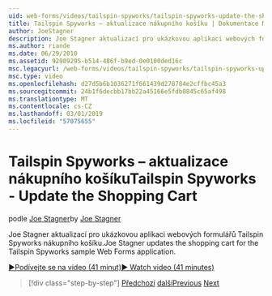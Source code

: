 ```yaml
---
uid: web-forms/videos/tailspin-spyworks/tailspin-spyworks-update-the-shopping-cart
title: Tailspin Spyworks – aktualizace nákupního košíku | Dokumentace Microsoftu
author: JoeStagner
description: Joe Stagner aktualizací pro ukázkovou aplikaci webových formulářů Tailspin Spyworks nákupního košíku.
ms.author: riande
ms.date: 06/29/2010
ms.assetid: 92909295-b514-486f-b9ed-0e0100ded16c
msc.legacyurl: /web-forms/videos/tailspin-spyworks/tailspin-spyworks-update-the-shopping-cart
msc.type: video
ms.openlocfilehash: d27d5b6b1036271f661439d278784e2cffbc45a3
ms.sourcegitcommit: 24b1f6decbb17bb22a45166e5fdb0845c65af498
ms.translationtype: MT
ms.contentlocale: cs-CZ
ms.lasthandoff: 03/01/2019
ms.locfileid: "57075655"
---
```

<a name="tailspin-spyworks---update-the-shopping-cart"></a><span data-ttu-id="565af-103">Tailspin Spyworks – aktualizace nákupního košíku</span><span class="sxs-lookup"><span data-stu-id="565af-103">Tailspin Spyworks - Update the Shopping Cart</span></span>
====================
<span data-ttu-id="565af-104">podle [Joe Stagner](https://github.com/JoeStagner)</span><span class="sxs-lookup"><span data-stu-id="565af-104">by [Joe Stagner](https://github.com/JoeStagner)</span></span>

<span data-ttu-id="565af-105">Joe Stagner aktualizací pro ukázkovou aplikaci webových formulářů Tailspin Spyworks nákupního košíku.</span><span class="sxs-lookup"><span data-stu-id="565af-105">Joe Stagner updates the shopping cart for the Tailspin Spyworks sample Web Forms application.</span></span>

[<span data-ttu-id="565af-106">&#9654;Podívejte se na video (41 minut)</span><span class="sxs-lookup"><span data-stu-id="565af-106">&#9654; Watch video (41 minutes)</span></span>](https://channel9.msdn.com/Blogs/ASP-NET-Site-Videos/tailspin-spyworks-update-the-shopping-cart)

> [!div class="step-by-step"]
> <span data-ttu-id="565af-107">[Předchozí](tailspin-spyworks-display-shopping-cart.md)
> [další](tailspin-spyworks-migrate-the-shopping-cart.md)</span><span class="sxs-lookup"><span data-stu-id="565af-107">[Previous](tailspin-spyworks-display-shopping-cart.md)
[Next](tailspin-spyworks-migrate-the-shopping-cart.md)</span></span>
